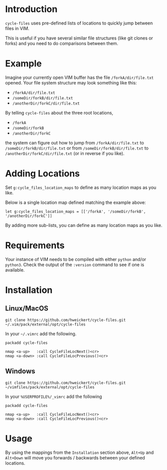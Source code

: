# Introduction
`cycle-files` uses pre-defined lists of locations to quickly jump between files in VIM.

This is useful if you have several similar file structures (like git clones or forks)
and you need to do comparisons between them.

# Example
Imagine your currently open VIM buffer has the file `/forkA/dir/file.txt` opened.
Your file system structure may look something like this:

* `/forkA/dir/file.txt`
* `/someDir/forkB/dir/file.txt`
* `/anotherDir/forkC/dir/file.txt`

By telling `cycle-files` about the three root locations,

* `/forkA`
* `/someDir/forkB`
* `/anotherDir/forkC`

the system can figure out how to jump from `/forkA/dir/file.txt` to `/someDir/forkB/dir/file.txt`
or from `/someDir/forkB/dir/file.txt` to `/anotherDir/forkC/dir/file.txt` (or in reverse if you like).

# Adding Locations
Set `g:cycle_files_location_maps` to define as many location maps as you like.

Below is a single location map defined matching the example above:
```
let g:cycle_files_location_maps = [['/forkA', '/someDir/forkB', '/anotherDir/forkC']]
```

By adding more sub-lists, you can define as many location maps as you like.

# Requirements
Your instance of VIM needs to be compiled with either `python` and/or `python3`.
Check the output of the `:version` command to see if one is available.

# Installation
## Linux/MacOS
```
git clone https://github.com/hweickert/cycle-files.git ~/.vim/pack/external/opt/cycle-files
```

In your `~/.vimrc` add the following.

```
packadd cycle-files

nmap <a-up>   :call CycleFileLocNext()<cr>
nmap <a-down> :call CycleFileLocPrevious()<cr>
```

## Windows
```
git clone https://github.com/hweickert/cycle-files.git ~/vimfiles/pack/external/opt/cycle-files
```

In your `%USERPROFILE%/_vimrc` add the following

```
packadd cycle-files

nmap <a-up>   :call CycleFileLocNext()<cr>
nmap <a-down> :call CycleFileLocPrevious()<cr>
```

# Usage
By using the mappings from the `Installation` section above, `Alt+Up` and `Alt+Down` will move you forwards / backwards between your defined locations.

